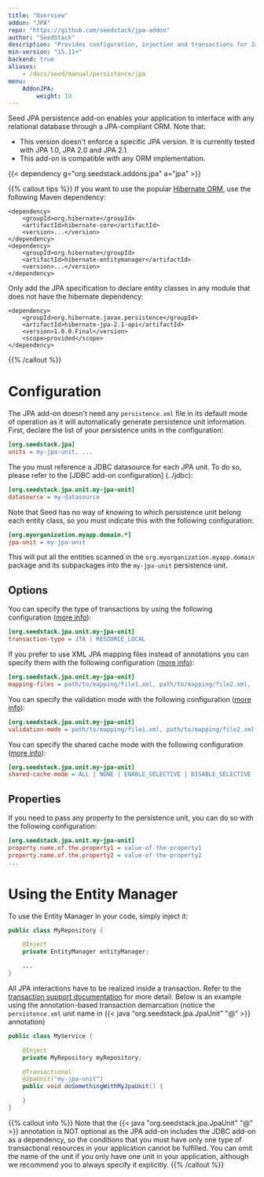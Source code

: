```yaml
---
title: "Overview"
addon: "JPA"
repo: "https://github.com/seedstack/jpa-addon"
author: "SeedStack"
description: "Provides configuration, injection and transactions for Java Persistence API 1.0, 2.0 and 2.1."
min-version: "15.11+"
backend: true
aliases:
    - /docs/seed/manual/persistence/jpa
menu:
    AddonJPA:
        weight: 10
---
```


Seed JPA persistence add-on enables your application to interface with any relational database through a JPA-compliant
ORM. Note that:

* This version doesn't enforce a specific JPA version. It is currently tested with JPA 1.0, JPA 2.0 and JPA 2.1.
* This add-on is compatible with any ORM implementation. 

{{< dependency g="org.seedstack.addons.jpa" a="jpa" >}}

{{% callout tips %}}
If you want to use the popular [Hibernate ORM](http://hibernate.org/orm/), use the following Maven dependency:

    <dependency>
        <groupId>org.hibernate</groupId>
        <artifactId>hibernate-core</artifactId>
        <version>...</version>
    </dependency>
    <dependency>
        <groupId>org.hibernate</groupId>
        <artifactId>hibernate-entitymanager</artifactId>
        <version>...</version>
    </dependency>

Only add the JPA specification to declare entity classes in any module that does not have the hibernate dependency:

    <dependency>
        <groupId>org.hibernate.javax.persistence</groupId>
        <artifactId>hibernate-jpa-2.1-api</artifactId>
        <version>1.0.0.Final</version>
        <scope>provided</scope>
    </dependency>
{{% /callout %}}

# Configuration

The JPA add-on doesn't need any `persistence.xml` file in its default mode of operation as it will automatically generate
persistence unit information. First, declare the list of your persistence units in the configuration:

```ini
[org.seedstack.jpa]
units = my-jpa-unit, ...
```
    
The you must reference a JDBC datasource for each JPA unit. To do so, please refer to the [JDBC add-on configuration]
(../jdbc):

```ini
[org.seedstack.jpa.unit.my-jpa-unit]
datasource = my-datasource
```

Note that Seed has no way of knowing to which persistence unit belong each entity class, so you must indicate this with
the following configuration:

```ini
[org.myorganization.myapp.domain.*]
jpa-unit = my-jpa-unit
```

This will put all the entities scanned in the `org.myorganization.myapp.domain` package and its subpackages into the
`my-jpa-unit` persistence unit.

## Options

You can specify the type of transactions by using the following configuration
([more info](http://docs.oracle.com/javaee/6/api/javax/persistence/spi/PersistenceUnitInfo.html#getTransactionType%28%29)):

```ini
[org.seedstack.jpa.unit.my-jpa-unit]
transaction-type = JTA | RESOURCE_LOCAL
```

If you prefer to use XML JPA mapping files instead of annotations you can specify them with the following configuration
([more info](http://docs.oracle.com/javaee/6/api/javax/persistence/spi/PersistenceUnitInfo.html#getMappingFileNames%28%29)):

```ini
[org.seedstack.jpa.unit.my-jpa-unit]
mapping-files = path/to/mapping/file1.xml, path/to/mapping/file2.xml, ...
```

You can specify the validation mode with the following configuration
([more info](http://docs.oracle.com/javaee/6/api/javax/persistence/spi/PersistenceUnitInfo.html#getValidationMode%28%29)):

```ini
[org.seedstack.jpa.unit.my-jpa-unit]
validation-mode = path/to/mapping/file1.xml, path/to/mapping/file2.xml, ...
```

You can specify the shared cache mode with the following configuration
([more info](http://docs.oracle.com/javaee/6/api/javax/persistence/spi/PersistenceUnitInfo.html#getSharedCacheMode%28%29)):

```ini
[org.seedstack.jpa.unit.my-jpa-unit]
shared-cache-mode = ALL | NONE | ENABLE_SELECTIVE | DISABLE_SELECTIVE | UNSPECIFIED
```

## Properties

If you need to pass any property to the persistence unit, you can do so with the following configuration:

```ini
[org.seedstack.jpa.unit.my-jpa-unit]
property.name.of.the.property1 = value-of-the-property1
property.name.of.the.property2 = value-of-the-property2
...
```

# Using the Entity Manager

To use the Entity Manager in your code, simply inject it:

```java
public class MyRepository {

    @Inject
    private EntityManager entityManager;

    ...
}
```

All JPA interactions have to be realized inside a transaction. Refer to the [transaction support 
documentation](/docs/seed/manual/transactions) for more detail. Below is an example using the annotation-based transaction 
demarcation (notice the `persistence.xml` unit name in {{< java "org.seedstack.jpa.JpaUnit" "@" >}} annotation)

```java
public class MyService {

    @Inject
    private MyRepository myRepository;

    @Transactional
    @JpaUnit("my-jpa-unit")
    public void doSomethingWithMyJpaUnit() {

    }
}
```

{{% callout info %}}
Note that the {{< java "org.seedstack.jpa.JpaUnit" "@" >}} annotation is NOT optional as the JPA add-on includes the JDBC add-on as a dependency, so the
conditions that you must have only one type of transactional resources in your application cannot be fulfilled. You can omit the 
name of the unit if you only have one unit in your application, although we recommend you to always specify it explicitly. 
{{% /callout %}}


